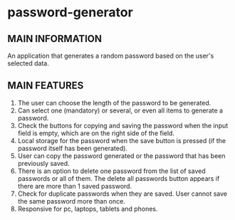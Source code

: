 # password-generator
MAIN INFORMATION
---------------------------------------------------------------
An application that generates a random password based on the user's selected data.

MAIN FEATURES
---------------------------------------------------------------
1. The user can choose the length of the password to be generated.
2. Can select one (mandatory) or several, or even all items to generate a password.
3. Check the buttons for copying and saving the password when the input field is empty, which are on the right side of the field.
4. Local storage for the password when the save button is pressed (if the password itself has been generated).
5. User can copy the password generated or the password that has been previously saved.
6. There is an option to delete one password from the list of saved passwords or all of them. The delete all passwords button appears if there are more than 1 saved password.
7. Check for duplicate passwords when they are saved. User cannot save the same password more than once.
8. Responsive for pc, laptops, tablets and phones.
